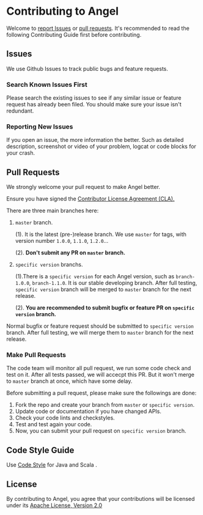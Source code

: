 # Contributing to Angel
Welcome to [report Issues](https://github.com/Tencent/angel/issues) or [pull requests](https://github.com/Tencent/angel/pulls). It's recommended to read the following Contributing Guide first before contributing. 


## Issues
We use Github Issues to track public bugs and feature requests.

### Search Known Issues First
Please search the existing issues to see if any similar issue or feature request has already been filed. You should make sure your issue isn't redundant.

### Reporting New Issues
If you open an issue, the more information the better. Such as detailed description, screenshot or video of your problem, logcat or code blocks for your crash.

## Pull Requests
We strongly welcome your pull request to make Angel better. 

Ensure you have signed the [Contributor License Agreement (CLA).](master/CLA.md)


There are three main branches here:

1. `master` branch.

	(1). It is the latest (pre-)release branch. We use `master` for tags, with version number `1.0.0`, `1.1.0`, `1.2.0`...

	(2). **Don't submit any PR on `master` branch.**
	
2. `specific version` branchs. 

	(1).There is a `specific version` for each Angel version, such as `branch-1.0.0`, `branch-1.1.0`. It is our stable developing	 branch. After full testing, `specific version` branch will be merged to `master` branch for the next release.

	(2). **You are recommended to submit bugfix or feature PR on `specific version` branch.**


Normal bugfix or feature request should be submitted to `specific version` branch. After full testing, we will merge them to `master` branch for the next release. 


### Make Pull Requests
The code team will monitor all pull request, we run some code check and test on it. After all tests passed, we will accecpt this PR. But it won't merge to `master` branch at once, which have some delay.

Before submitting a pull request, please make sure the followings are done:

1. Fork the repo and create your branch from `master` or `specific version`.
2. Update code or documentation if you have changed APIs.
4. Check your code lints and checkstyles.
5. Test and test again your code.
6. Now, you can submit your pull request on  `specific version` branch.

## Code Style Guide
Use [Code Style](https://github.com/Tencent/angel/blob/master/dev/checkstyle.xml) for Java and Scala .

## License
By contributing to Angel, you agree that your contributions will be licensed
under its [ Apache License, Version 2.0](https://github.com/Tencent/angel/blob/master/LICENSE)

